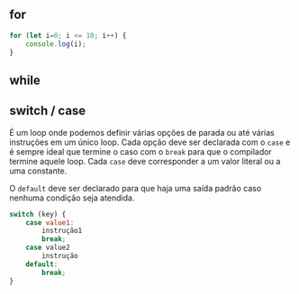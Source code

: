 ## for

```js
for (let i=0; i <= 10; i++) {
	console.log(i);
}
```


## while

## switch / case

É um loop onde podemos definir várias opções de parada ou até várias instruções em um único loop. Cada opção deve ser declarada com o `case` e é  sempre ideal que termine o caso com o `break` para que o compilador termine aquele loop. Cada `case` deve corresponder a um valor literal ou a uma constante.

O `default` deve ser declarado para que haja uma saída padrão caso nenhuma condição seja atendida.

```js
switch (key) {
    case value1:
		instrução1
		break;
	case value2
		instrução
	default:
        break;
}
```
